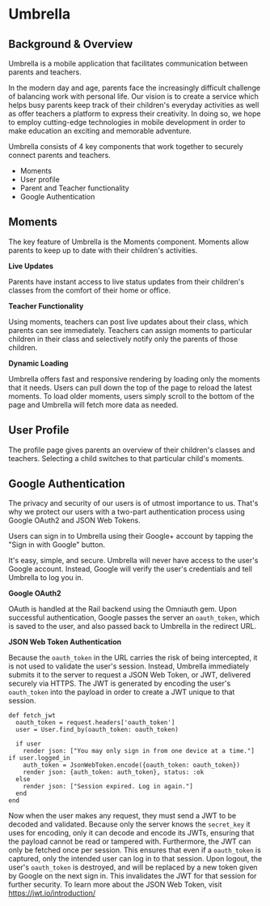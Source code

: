 # Umbrella

## Background & Overview

Umbrella is a mobile application that facilitates communication between parents and teachers.

In the modern day and age, parents face the increasingly difficult challenge of balancing work with personal life. Our vision is to create a service which helps busy parents keep track of their children's everyday activities as well as offer teachers a platform to express their creativity. In doing so, we hope to employ cutting-edge technologies in mobile development in order to make education an exciting and memorable adventure.

<a href = "https://media.giphy.com/media/3ohs7WLBM4GUQkDt4c/giphy.gif"></a>

Umbrella consists of 4 key components that work together to securely connect parents and teachers.

* Moments
* User profile
* Parent and Teacher functionality
* Google Authentication

## Moments

The key feature of Umbrella is the Moments component. Moments allow parents to keep up to date with their children's activities.

**Live Updates**

Parents have instant access to live status updates from their children's classes from the comfort of their home or office.

**Teacher Functionality**

Using moments, teachers can post live updates about their class, which parents can see immediately. Teachers can assign moments to particular children in their class and selectively notify only the parents of those children.

**Dynamic Loading**

Umbrella offers fast and responsive rendering by loading only the moments that it needs. Users can pull down the top of the page to reload the latest moments. To load older moments, users simply scroll to the bottom of the page and Umbrella will fetch more data as needed.

## User Profile

The profile page gives parents an overview of their children's classes and teachers. Selecting a child switches to that particular child's moments.

## Google Authentication

The privacy and security of our users is of utmost importance to us. That's why we protect our users with a two-part authentication process using Google OAuth2 and JSON Web Tokens.

Users can sign in to Umbrella using their Google+ account by tapping the "Sign in with Google" button.


It's easy, simple, and secure. Umbrella will never have access to the user's Google account. Instead, Google will verify the user's credentials and tell Umbrella to log you in.

**Google OAuth2**

OAuth is handled at the Rail backend using the Omniauth gem. Upon successful authentication, Google passes the server an `oauth_token`, which is saved to the user, and also passed back to Umbrella in the redirect URL.

**JSON Web Token Authentication**

Because the `oauth_token` in the URL carries the risk of being intercepted, it is not used to validate the user's session. Instead, Umbrella immediately submits it to the server to request a JSON Web Token, or JWT, delivered securely via HTTPS. The JWT is generated by encoding the user's `oauth_token` into the payload in order to create a JWT unique to that session.
```
def fetch_jwt
  oauth_token = request.headers['oauth_token']
  user = User.find_by(oauth_token: oauth_token)

  if user
    render json: ["You may only sign in from one device at a time."] if user.logged_in
    auth_token = JsonWebToken.encode({oauth_token: oauth_token})
    render json: {auth_token: auth_token}, status: :ok
  else
    render json: ["Session expired. Log in again."]
  end
end
```
Now when the user makes any request, they must send a JWT to be decoded and validated. Because only the server knows the `secret_key` it uses for encoding, only it can decode and encode its JWTs, ensuring that the payload cannot be read or tampered with. Furthermore, the JWT can only be fetched once per session. This ensures that even if a `oauth_token` is captured, only the intended user can log in to that session. Upon logout, the user's `oauth_token` is destroyed, and will be replaced by a new token given by Google on the next sign in. This invalidates the JWT for that session for further security.
To learn more about the JSON Web Token, visit https://jwt.io/introduction/
